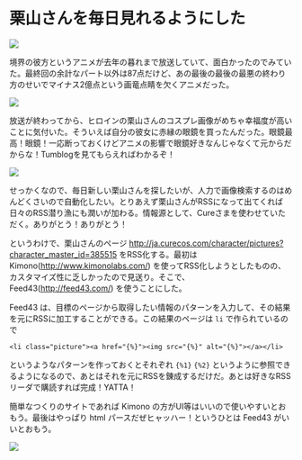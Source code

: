 # 栗山さんを毎日見れるようにした
![](http://25.media.tumblr.com/4597e75f432494136b42f06716e45a09/tumblr_n06zcilVpq1qa749mo1_1280.jpg)

境界の彼方というアニメが去年の暮れまで放送していて、面白かったのでみていた。最終回の余計なパート以外は87点だけど、あの最後の最後の最悪の終わり方のせいでマイナス2億点という画竜点睛を欠くアニメだった。

![](http://25.media.tumblr.com/9cf50683120b7b8f1f6fecaed353a3b6/tumblr_n06zbmAVsk1qa749mo1_1280.jpg)

放送が終わってから、ヒロインの栗山さんのコスプレ画像がめちゃ幸福度が高いことに気付いた。そういえば自分の彼女に赤縁の眼鏡を買ったんだった。眼鏡最高！眼鏡！一応断っておくけどアニメの影響で眼鏡好きなんじゃなくて元からだからな！Tumblogを見てもらえればわかるぞ！

![](http://25.media.tumblr.com/97229f3a189172607de2da1d5a670f74/tumblr_n06z4a6vrf1qa749mo1_1280.jpg)

せっかくなので、毎日新しい栗山さんを探したいが、人力で画像検索するのはめんどくさいので自動化したい。とりあえず栗山さんがRSSになって出てくれば日々のRSS潜り漁にも潤いが加わる。情報源として、Cureさまを使わせていただく。ありがとう！ありがとう！

というわけで、栗山さんのページ http://ja.curecos.com/character/pictures?character_master_id=385515 をRSS化する。最初は Kimono(http://www.kimonolabs.com/) を使ってRSS化しようとしたものの、カスタマイズ性に乏しかったので見送り。そこで、Feed43(http://feed43.com/) を使うことにした。

Feed43 は、目標のページから取得したい情報のパターンを入力して、その結果を元にRSSに加工することができる。この結果のページは `li` で作られているので

```
<li class="picture"><a href="{%}"><img src="{%}" alt="{%}"></a></li>
```

というようなパターンを作っておくとそれぞれ `{%1}` `{%2}` というように参照できるようになるので、あとはそれを元にRSSを錬成するだけだ。あとは好きなRSSリーダで購読すれば完成！YATTA！

簡単なつくりのサイトであれば Kimono の方がUI等はいいので使いやすいとおもう。最後はやっぱり html パースだぜヒャッハー！というひとは Feed43 がいいとおもう。

![](http://25.media.tumblr.com/d1ed6a2f8c8c3afc92759024fa3aadca/tumblr_n076vuzkRf1qa749mo1_1280.jpg)
